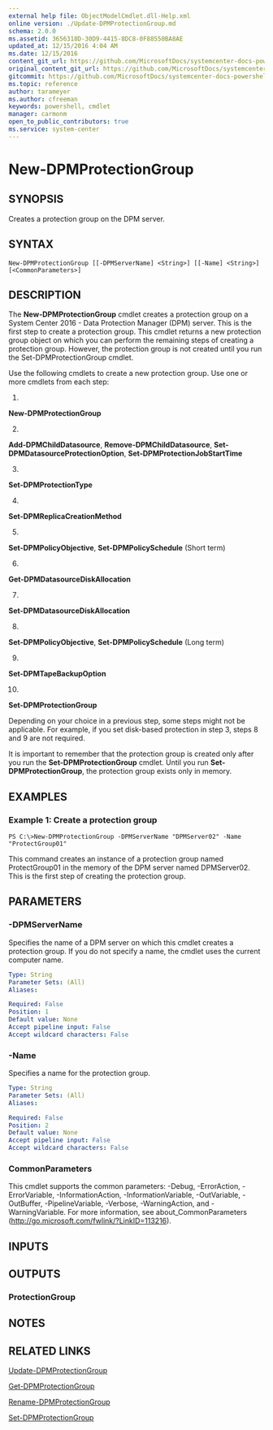 ```yaml
---
external help file: ObjectModelCmdlet.dll-Help.xml
online version: ./Update-DPMProtectionGroup.md
schema: 2.0.0
ms.assetid: 3656318D-30D9-4415-8DC8-0F88550BA8AE
updated_at: 12/15/2016 4:04 AM
ms.date: 12/15/2016
content_git_url: https://github.com/MicrosoftDocs/systemcenter-docs-powershell/blob/master/systemcenter-cmdlets/SystemCenter2016/DataProtectionManager/vlatest/New-DPMProtectionGroup.md
original_content_git_url: https://github.com/MicrosoftDocs/systemcenter-docs-powershell/blob/master/systemcenter-cmdlets/SystemCenter2016/DataProtectionManager/vlatest/New-DPMProtectionGroup.md
gitcommit: https://github.com/MicrosoftDocs/systemcenter-docs-powershell/blob/7df4508c7b907a214e6a8eca76037b06065ef078/systemcenter-cmdlets/SystemCenter2016/DataProtectionManager/vlatest/New-DPMProtectionGroup.md
ms.topic: reference
author: tarameyer
ms.author: cfreeman
keywords: powershell, cmdlet
manager: carmonm
open_to_public_contributors: true
ms.service: system-center
---
```


# New-DPMProtectionGroup

## SYNOPSIS
Creates a protection group on the DPM server.

## SYNTAX

```
New-DPMProtectionGroup [[-DPMServerName] <String>] [[-Name] <String>] [<CommonParameters>]
```

## DESCRIPTION
The **New-DPMProtectionGroup** cmdlet creates a protection group on a System Center 2016 - Data Protection Manager (DPM) server.
This is the first step to create a protection group.
This cmdlet returns a new protection group object on which you can perform the remaining steps of creating a protection group.
However, the protection group is not created until you run the Set-DPMProtectionGroup cmdlet.

Use the following cmdlets to create a new protection group.
Use one or more cmdlets from each step:

1.
**New-DPMProtectionGroup**

2.
**Add-DPMChildDatasource**, **Remove-DPMChildDatasource**, **Set-DPMDatasourceProtectionOption**, **Set-DPMProtectionJobStartTime**

3.
**Set-DPMProtectionType**

4.
**Set-DPMReplicaCreationMethod**

5.
**Set-DPMPolicyObjective**, **Set-DPMPolicySchedule** (Short term)

6.
**Get-DPMDatasourceDiskAllocation**

7.
**Set-DPMDatasourceDiskAllocation**

8.
**Set-DPMPolicyObjective**, **Set-DPMPolicySchedule** (Long term)

9.
**Set-DPMTapeBackupOption**

10.
**Set-DPMProtectionGroup**

Depending on your choice in a previous step, some steps might not be applicable.
For example, if you set disk-based protection in step 3, steps 8 and 9 are not required.

It is important to remember that the protection group is created only after you run the **Set-DPMProtectionGroup** cmdlet.
Until you run **Set-DPMProtectionGroup**, the protection group exists only in memory.

## EXAMPLES

### Example 1: Create a protection group
```
PS C:\>New-DPMProtectionGroup -DPMServerName "DPMServer02" -Name "ProtectGroup01"
```

This command creates an instance of a protection group named ProtectGroup01 in the memory of the DPM server named DPMServer02.
This is the first step of creating the protection group.

## PARAMETERS

### -DPMServerName
Specifies the name of a DPM server on which this cmdlet creates a protection group.
If you do not specify a name, the cmdlet uses the current computer name.

```yaml
Type: String
Parameter Sets: (All)
Aliases: 

Required: False
Position: 1
Default value: None
Accept pipeline input: False
Accept wildcard characters: False
```

### -Name
Specifies a name for the protection group.

```yaml
Type: String
Parameter Sets: (All)
Aliases: 

Required: False
Position: 2
Default value: None
Accept pipeline input: False
Accept wildcard characters: False
```

### CommonParameters
This cmdlet supports the common parameters: -Debug, -ErrorAction, -ErrorVariable, -InformationAction, -InformationVariable, -OutVariable, -OutBuffer, -PipelineVariable, -Verbose, -WarningAction, and -WarningVariable. For more information, see about_CommonParameters (http://go.microsoft.com/fwlink/?LinkID=113216).

## INPUTS

## OUTPUTS

### ProtectionGroup

## NOTES

## RELATED LINKS

[Update-DPMProtectionGroup](xref:SystemCenter2016/DataProtectionManager/vlatest/Update-DPMProtectionGroup.md)

[Get-DPMProtectionGroup](xref:SystemCenter2016/DataProtectionManager/vlatest/Get-DPMProtectionGroup.md)

[Rename-DPMProtectionGroup](xref:SystemCenter2016/DataProtectionManager/vlatest/Rename-DPMProtectionGroup.md)

[Set-DPMProtectionGroup](xref:SystemCenter2016/DataProtectionManager/vlatest/Set-DPMProtectionGroup.md)


